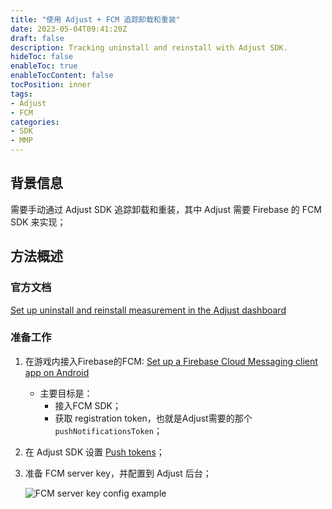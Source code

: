 ```yaml
---
title: "使用 Adjust + FCM 追踪卸载和重装"
date: 2023-05-04T09:41:20Z
draft: false
description: Tracking uninstall and reinstall with Adjust SDK.
hideToc: false
enableToc: true
enableTocContent: false
tocPosition: inner
tags:
- Adjust
- FCM
categories:
- SDK
- MMP
---
```


## 背景信息

需要手动通过 Adjust SDK 追踪卸载和重装，其中 Adjust 需要 Firebase 的 FCM SDK 来实现；

## 方法概述

### 官方文档

[Set up uninstall and reinstall measurement in the Adjust dashboard](https://help.adjust.com/en/article/set-up-uninstalls-reinstalls)

### 准备工作

1. 在游戏内接入Firebase的FCM: [Set up a Firebase Cloud Messaging client app on Android](https://firebase.google.com/docs/cloud-messaging/android/client)
   - 主要目标是：
     - 接入FCM SDK；
     - 获取 registration token，也就是Adjust需要的那个`pushNotificationsToken`；
2. 在 Adjust SDK 设置 [Push tokens](https://help.adjust.com/en/article/push-tokens-android-sdk)；
3. 准备 FCM server key，并配置到 Adjust 后台；
   
   <img src='/images/posts/FCM-server-key-config.png' alt='FCM server key config example'>